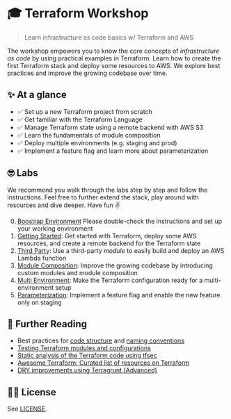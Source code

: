 # 🎓 Terraform Workshop
> Learn infrastructure as code basics w/ Terraform and AWS

The workshop empowers you to know the core concepts of *infrastructure as code* by using practical examples in Terraform. Learn how to create the first Terraform stack and deploy some resources to AWS. We explore best practices and improve the growing codebase over time.

## ✨ At a glance

* ✅ Set up a new Terraform project from scratch
* ✅ Get familiar with the Terraform Language
* ✅ Manage Terraform state using a remote backend with AWS S3
* ✅ Learn the fundamentals of module composition
* ✅ Deploy multiple environments (e.g. staging and prod)
* ✅ Implement a feature flag and learn more about parameterization

## 🤓 Labs

We recommend you walk through the labs step by step and follow the instructions. Feel free to further extend the stack, play around with resources and dive deeper. Have fun ✌️

0. [Boostrap Environment](./0-bootstrap) Please double-check the instructions and set up your working environment
1. [Getting Started](./1-getting-started): Get started with Terraform, deploy some AWS resources, and create a remote backend for the Terraform state
2. [Third Party](./2-third-party/): Use a third-party *module* to easily build and deploy an AWS Lambda function
3. [Module Composition](./3-module-composition/): Improve the growing codebase by introducing custom modules and module composition
4. [Multi Environment](./4-multi-environment/): Make the Terraform configuration ready for a multi-environment setup
5. [Parameterization](./5-parameterization/): Implement a feature flag and enable the new feature only on staging

## 📖 Further Reading

- Best practices for [code structure](https://www.terraform-best-practices.com/code-structure) and [naming conventions](https://www.terraform-best-practices.com/naming)
- [Testing Terraform modules and configurations](https://www.hashicorp.com/blog/testing-hashicorp-terraform)
- [Static analysis of the Terraform code using tfsec](https://github.com/aquasecurity/tfsec)
- [Awesome Terraform: Curated list of resources on Terraform](https://github.com/shuaibiyy/awesome-terraform)
- [DRY improvements using Terragrunt (Advanced)](https://terragrunt.gruntwork.io/docs/getting-started/quick-start/)

## 👩‍⚖️ License

See [LICENSE](./LICENSE).
